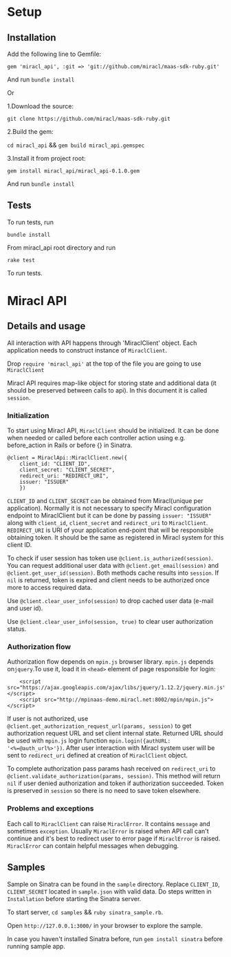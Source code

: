 # Setup

## Installation

Add the following line to Gemfile:

`gem 'miracl_api', :git => 'git://github.com/miracl/maas-sdk-ruby.git'`

And run `bundle install`

Or

1.Download the source:

   `git clone https://github.com/miracl/maas-sdk-ruby.git`

2.Build the gem:

   `cd miracl_api` && `gem build miracl_api.gemspec`

3.Install it from project root:

   `gem install miracl_api/miracl_api-0.1.0.gem`

And run `bundle install`

## Tests

To run tests, run

`bundle install`

From miracl_api root directory and run

`rake test`

To run tests.

# Miracl API

## Details and usage

All interaction with API happens through 'MiraclClient' object. Each application needs to construct instance of `MiraclClient`.

Drop `require 'miracl_api'` at the top of the file you are going to use `MiraclClient`

Miracl API requires map-like object for storing state and additional data (it should be preserved between calls to api). In this document it is called `session`.

### Initialization

To start using Miracl API, `MiraclClient` should be initialized. It can be done when needed or called before each controller action using e.g. before_action in Rails or before {} in Sinatra.

```
@client = MiraclApi::MiraclClient.new({
    client_id: "CLIENT_ID",
    client_secret: "CLIENT_SECRET",
    redirect_uri: "REDIRECT_URI",
    issuer: "ISSUER"
    })
```
`CLIENT_ID` and `CLIENT_SECRET` can be obtained from Miracl(unique per application). Normally it is not necessary to specify Miracl configuration endpoint to MiraclClient but it can be done by passing `issuer: "ISSUER"` along with `client_id`, `client_secret` and `redirect_uri` to `MiraclClient`. `REDIRECT_URI` is URI of your application end-point that will be responsible obtaining token. It should be the same as registered in Miracl system for this client ID.

To check if user session has token use `@client.is_authorized(session)`. You can request additional user data with `@client.get_email(session)` and `@client.get_user_id(session)`. Both methods cache results into `session`. If `nil`  is returned, token is expired and client needs to be authorized once more to access required data.

Use `@client.clear_user_info(session)` to drop cached user data (e-mail and user id).

Use `@client.clear_user_info(session, true)` to clear user authorization status.

### Authorization flow

Authorization flow depends on `mpin.js` browser library. `mpin.js` depends on`jquery`.To use it, load it in `<head>` element of page responsible for login:

```
    <script src="https://ajax.googleapis.com/ajax/libs/jquery/1.12.2/jquery.min.js"></script>
    <script src="http://mpinaas-demo.miracl.net:8002/mpin/mpin.js"></script>
```

If user is not authorized, use `@client.get_authorization_request_url(params, session)` to get authorization request URL and set client internal state. Returned URL should be used with `mpin.js` login function `mpin.login({authURL: '<%=@auth_url%>'})`. After user interaction with Miracl system  user will be sent to `redirect_uri` defined at creation of `MiraclClient` object.

To complete authorization pass params hash received on `redirect_uri` to `@client.validate_authorization(params, session)`. This method will return `nil` if user denied authorization and token if authorization succeeded. Token is preserved in `session` so there is no need to save token elsewhere.

### Problems and exceptions

Each call to `MiraclClient` can raise `MiraclError`. It contains `message` and sometimes `exception`. Usually `MiraclError` is raised when API call can't continue and it's best to redirect user to error page if `MiraclError` is raised. `MiraclError` can contain helpful messages when debugging.

## Samples

Sample on Sinatra can be found in the `sample` directory. Replace `CLIENT_ID`, `CLIENT_SECRET` located in `sample.json` with valid data. Do steps written in `Installation` before starting the Sinatra server.

To start server,
`cd samples` && `ruby sinatra_sample.rb`.

Open `http://127.0.0.1:3000/` in your browser to explore the sample.

In case you haven't installed Sinatra before, run
`gem install sinatra`
 before running sample app.
